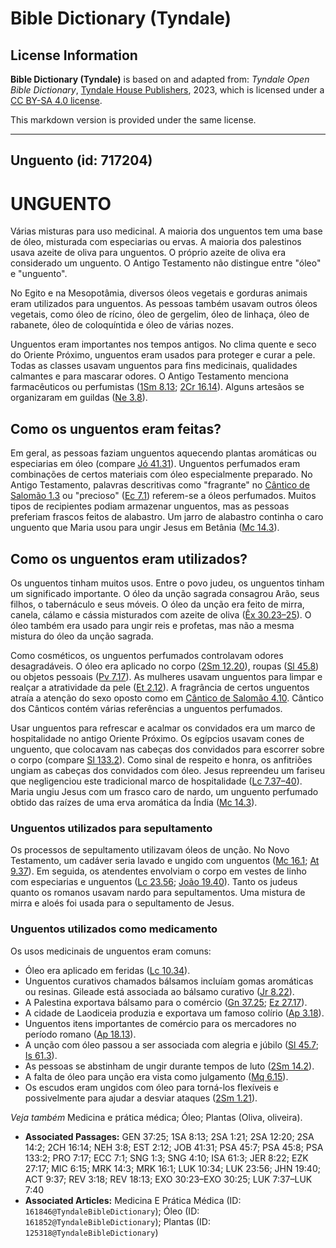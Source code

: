 # Bible Dictionary (Tyndale)

## License Information

**Bible Dictionary (Tyndale)** is based on and adapted from: _Tyndale Open Bible Dictionary_, [Tyndale House Publishers](https://tyndaleopenresources.com/), 2023, which is licensed under a [CC BY-SA 4.0 license](https://creativecommons.org/licenses/by-sa/4.0/legalcode.en).

This markdown version is provided under the same license.



--------------------------------

## Unguento (id: 717204)

UNGUENTO
========

Várias misturas para uso medicinal. A maioria dos unguentos tem uma base de óleo, misturada com especiarias ou ervas. A maioria dos palestinos usava azeite de oliva para unguentos. O próprio azeite de oliva era considerado um unguento. O Antigo Testamento não distingue entre "óleo" e "unguento".

No Egito e na Mesopotâmia, diversos óleos vegetais e gorduras animais eram utilizados para unguentos. As pessoas também usavam outros óleos vegetais, como óleo de rícino, óleo de gergelim, óleo de linhaça, óleo de rabanete, óleo de coloquíntida e óleo de várias nozes.

Unguentos eram importantes nos tempos antigos. No clima quente e seco do Oriente Próximo, unguentos eram usados para proteger e curar a pele. Todas as classes usavam unguentos para fins medicinais, qualidades calmantes e para mascarar odores. O Antigo Testamento menciona farmacêuticos ou perfumistas ([1Sm 8\.13](https://ref.ly/1Sam8:13); [2Cr 16\.14](https://ref.ly/2Chr16:14)). Alguns artesãos se organizaram em guildas ([Ne 3\.8](https://ref.ly/Neh3:8)).

Como os unguentos eram feitas?
------------------------------

Em geral, as pessoas faziam unguentos aquecendo plantas aromáticas ou especiarias em óleo (compare [Jó 41\.31](https://ref.ly/Job41:31)). Unguentos perfumados eram combinações de certos materiais com óleo especialmente preparado. No Antigo Testamento, palavras descritivas como "fragrante" no [Cântico de Salomão 1\.3](https://ref.ly/Song1:3) ou "precioso" ([Ec 7\.1](https://ref.ly/Eccl7:1)) referem\-se a óleos perfumados. Muitos tipos de recipientes podiam armazenar unguentos, mas as pessoas preferiam frascos feitos de alabastro. Um jarro de alabastro continha o caro unguento que Maria usou para ungir Jesus em Betânia ([Mc 14\.3](https://ref.ly/Mark14:3)).

Como os unguentos eram utilizados?
----------------------------------

Os unguentos tinham muitos usos. Entre o povo judeu, os unguentos tinham um significado importante. O óleo da unção sagrada consagrou Arão, seus filhos, o tabernáculo e seus móveis. O óleo da unção era feito de mirra, canela, cálamo e cássia misturados com azeite de oliva ([Êx 30\.23–25](https://ref.ly/Exod30:23-Exod30:25)). O óleo também era usado para ungir reis e profetas, mas não a mesma mistura do óleo da unção sagrada.

Como cosméticos, os unguentos perfumados controlavam odores desagradáveis. O óleo era aplicado no corpo ([2Sm 12\.20](https://ref.ly/2Sam12:20)), roupas ([Sl 45\.8](https://ref.ly/Ps45:8)) ou objetos pessoais ([Pv 7\.17](https://ref.ly/Prov7:17)). As mulheres usavam unguentos para limpar e realçar a atratividade da pele ([Et 2\.12](https://ref.ly/Esth2:12)). A fragrância de certos unguentos atraía a atenção do sexo oposto como em [Cântico de Salomão 4\.10](https://ref.ly/Song4:10). Cântico dos Cânticos contém várias referências a unguentos perfumados.

Usar unguentos para refrescar e acalmar os convidados era um marco de hospitalidade no antigo Oriente Próximo. Os egípcios usavam cones de unguento, que colocavam nas cabeças dos convidados para escorrer sobre o corpo (compare [Sl 133\.2](https://ref.ly/Ps133:2)). Como sinal de respeito e honra, os anfitriões ungiam as cabeças dos convidados com óleo. Jesus repreendeu um fariseu que negligenciou este tradicional marco de hospitalidade ([Lc 7\.37–40](https://ref.ly/Luke7:37-Luke7:40)). Maria ungiu Jesus com um frasco caro de nardo, um unguento perfumado obtido das raízes de uma erva aromática da Índia ([Mc 14\.3](https://ref.ly/Mark14:3)).

### Unguentos utilizados para sepultamento

Os processos de sepultamento utilizavam óleos de unção. No Novo Testamento, um cadáver seria lavado e ungido com unguentos ([Mc 16\.1](https://ref.ly/Mark16:1); [At 9\.37](https://ref.ly/Acts9:37)). Em seguida, os atendentes envolviam o corpo em vestes de linho com especiarias e unguentos ([Lc 23\.56](https://ref.ly/Luke23:56); [João 19\.40](https://ref.ly/John19:40)). Tanto os judeus quanto os romanos usavam nardo para sepultamentos. Uma mistura de mirra e aloés foi usada para o sepultamento de Jesus.

### Unguentos utilizados como medicamento

Os usos medicinais de unguentos eram comuns:

* Óleo era aplicado em feridas ([Lc 10\.34](https://ref.ly/Luke10:34)).
* Unguentos curativos chamados bálsamos incluíam gomas aromáticas ou resinas. Gileade está associada ao bálsamo curativo ([Jr 8\.22](https://ref.ly/Jer8:22)).
* A Palestina exportava bálsamo para o comércio ([Gn 37\.25](https://ref.ly/Gen37:25); [Ez 27\.17](https://ref.ly/Ezek27:17)).
* A cidade de Laodiceia produzia e exportava um famoso colírio ([Ap 3\.18](https://ref.ly/Rev3:18)).
* Unguentos itens importantes de comércio para os mercadores no período romano ([Ap 18\.13](https://ref.ly/Rev18:13)).
* A unção com óleo passou a ser associada com alegria e júbilo ([Sl 45\.7](https://ref.ly/Ps45:7); [Is 61\.3](https://ref.ly/Isa61:3)).
* As pessoas se abstinham de ungir durante tempos de luto ([2Sm 14\.2](https://ref.ly/2Sam14:2)).
* A falta de óleo para unção era vista como julgamento ([Mq 6\.15](https://ref.ly/Mic6:15)).
* Os escudos eram ungidos com óleo para torná\-los flexíveis e possivelmente para ajudar a desviar ataques ([2Sm 1\.21](https://ref.ly/2Sam1:21)).

*Veja também* Medicina e prática médica; Óleo; Plantas (Oliva, oliveira).

* **Associated Passages:** GEN 37:25; 1SA 8:13; 2SA 1:21; 2SA 12:20; 2SA 14:2; 2CH 16:14; NEH 3:8; EST 2:12; JOB 41:31; PSA 45:7; PSA 45:8; PSA 133:2; PRO 7:17; ECC 7:1; SNG 1:3; SNG 4:10; ISA 61:3; JER 8:22; EZK 27:17; MIC 6:15; MRK 14:3; MRK 16:1; LUK 10:34; LUK 23:56; JHN 19:40; ACT 9:37; REV 3:18; REV 18:13; EXO 30:23–EXO 30:25; LUK 7:37–LUK 7:40
* **Associated Articles:** Medicina E Prática Médica (ID: `161846@TyndaleBibleDictionary`); Óleo (ID: `161852@TyndaleBibleDictionary`); Plantas (ID: `125318@TyndaleBibleDictionary`)

